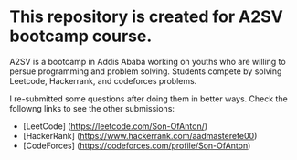 # This repository is created for A2SV bootcamp course.
A2SV is a bootcamp in Addis Ababa working on youths who are willing to persue programming and problem solving.
Students compete by solving Leetcode, Hackerrank, and codeforces problems.

I re-submitted some questions after doing them in better ways. Check the followng links to see the other submissions:
* [LeetCode] (https://leetcode.com/Son-OfAnton/) 
* [HackerRank] (https://www.hackerrank.com/aadmasterefe00)
* [CodeForces] (https://codeforces.com/profile/Son-OfAnton)
